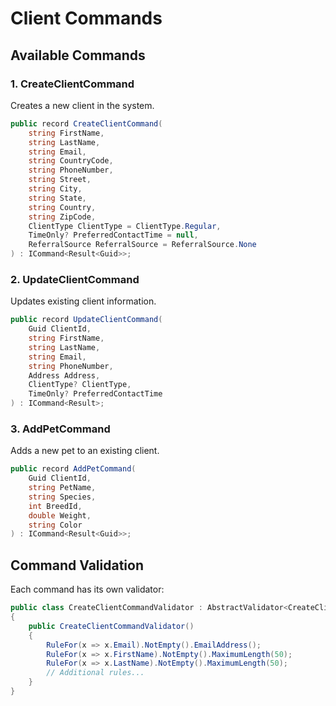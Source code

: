 # Client Commands

## Available Commands

### 1. CreateClientCommand
Creates a new client in the system.
```csharp
public record CreateClientCommand(
    string FirstName,
    string LastName,
    string Email,
    string CountryCode,
    string PhoneNumber,
    string Street,
    string City,
    string State,
    string Country,
    string ZipCode,
    ClientType ClientType = ClientType.Regular,
    TimeOnly? PreferredContactTime = null,
    ReferralSource ReferralSource = ReferralSource.None
) : ICommand<Result<Guid>>;
```

### 2. UpdateClientCommand
Updates existing client information.
```csharp
public record UpdateClientCommand(
    Guid ClientId,
    string FirstName,
    string LastName,
    string Email,
    string PhoneNumber,
    Address Address,
    ClientType? ClientType,
    TimeOnly? PreferredContactTime
) : ICommand<Result>;
```

### 3. AddPetCommand
Adds a new pet to an existing client.
```csharp
public record AddPetCommand(
    Guid ClientId,
    string PetName,
    string Species,
    int BreedId,
    double Weight,
    string Color
) : ICommand<Result<Guid>>;
```

## Command Validation
Each command has its own validator:
```csharp
public class CreateClientCommandValidator : AbstractValidator<CreateClientCommand>
{
    public CreateClientCommandValidator()
    {
        RuleFor(x => x.Email).NotEmpty().EmailAddress();
        RuleFor(x => x.FirstName).NotEmpty().MaximumLength(50);
        RuleFor(x => x.LastName).NotEmpty().MaximumLength(50);
        // Additional rules...
    }
}
```